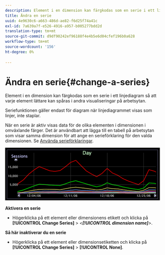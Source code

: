 ```yaml
---
description: Element i en dimension kan färgkodas som en serie i ett linjediagram så att varje element lättare kan spåras i andra visualiseringar på arbetsytan.
title: Ändra en serie
uuid: 4e9630c6-a663-486d-ae82-f6d25f74a41c
exl-id: 7a639a7f-e526-4916-a957-b005277bdd2d
translation-type: tm+mt
source-git-commit: d9df90242ef96188f4e4b5e6d04cfef196b0a628
workflow-type: tm+mt
source-wordcount: '156'
ht-degree: 0%

---
```


# Ändra en serie{#change-a-series}

Element i en dimension kan färgkodas som en serie i ett linjediagram så att varje element lättare kan spåras i andra visualiseringar på arbetsytan.

Seriefunktionen gäller endast för diagram när linjediagrammet visas som linjer, inte staplar.

När en serie är aktiv visas data för de olika elementen i dimensionen i omväxlande färger. Det är användbart att lägga till en tabell på arbetsytan som visar samma dimension för att ange en serieförklaring för den valda dimensionen. Se [Använda serieförklaringar](../../../../home/c-get-started/c-analysis-vis/c-tables/c-srs-leg.md#concept-c48042a705524bc4b63cd6f24874cc12).

![](assets/vis_LineGraph_Series.png)

**Aktivera en serie**

* Högerklicka på ett element eller dimensionens etikett och klicka på **[!UICONTROL Change Series]** > *&lt;**[!UICONTROL dimension name]**>*.

**Så här inaktiverar du en serie**

* Högerklicka på ett element eller dimensionsetiketten och klicka på **[!UICONTROL Change Series]** > **[!UICONTROL None]**.
